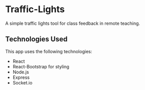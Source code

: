 # Traffic-Lights
A simple traffic lights tool for class feedback in remote teaching.

## Technologies Used
This app uses the following technologies:
* React
* React-Bootstrap for styling
* Node.js
* Express
* Socket.io
